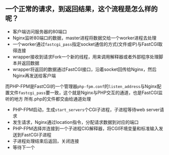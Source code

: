 一个正常的请求，到返回结果，这个流程是怎么样的呢？
-------------------------
- 客户端访问服务器的80端口
- Nginx监听80端口的数据，master进程将数据交给一个worker进程去处理
- 一个worker通过```fastcgi_pass```指定socket通信的方式(文件或IP)与FastCGI取得连接
- wrapper接收到请求Fork一个新的线程，用来调用解释器或者外部程序处理脚本并返回数据
- wrapper将返回的数据通过FastCGI接口，沿着socket回传给Nginx，然后Nginx再发送给客户端

而PHP-FPM是FastCGI的一个管理器```php-fpm.conf```的```listen_address```与Nginx配置文件```fastcgi_pass```要一致，这个就是Nginx与PHP交互的通道，也是FastCGI监听的地方
所有.php的文件都交由给通道处理

- PHP-FPM启动，生成```start_servers```个CGI子进程，子进程等待web server请求
- 发生请求，Nginx通过location指令，分配请求数据到对应的端口
- PHP-FPM选择并连接到一个子进程CIG解释器，将CGI环境变量和标准输入发送到FastCGI子进程
- 子进程处理结束后返回，关闭连接
- 等待下一个